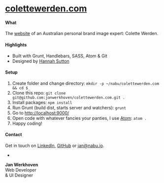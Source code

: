 # [colettewerden.com](http://colettewerden.com/)

#### What
The [website](http://colettewerden.com/) of an Australian personal brand image expert: Colette Werden.

#### Highlights
* Built with Grunt, Handlebars, SASS, Atom & Git
* Designed by [Hannah Sutton](http://hannahsuttondesign.com/)

#### Setup
1. Create folder and change directory: `mkdir -p ~/nabu/colettewerden.com && cd $_`
2. Clone this repo: `git clone git@github.com:janwerkhoven/colettewerden.com.git .`
3. Install packages: `npm install`
4. Run Grunt (build dist, starts server and watchers): `grunt`
5. Go to [http://localhost:9000/](http://localhost:9000/)
6. Open code with whatever fancies your panties, I use [Atom](https://atom.io/): `atom .`
7. Happy coding!

#### Contact
Get in touch on [LinkedIn](https://au.linkedin.com/pub/jan-werkhoven/10/64/b30), [GitHub](https://github.com/janwerkhoven) or <a href="mailto:jan@nabu.io">jan@nabu.io</a>.

-

**Jan Werkhoven**  
Web Developer  
& UI Designer
